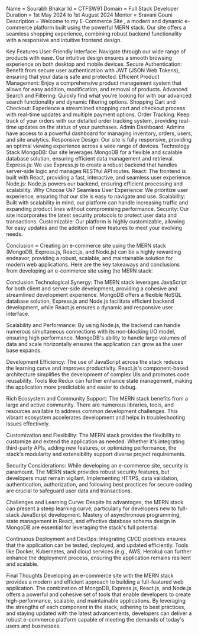 Name = Sourabh Bhakar Id = CTFSW91 Domain = Full Stack Developer Duration = 1st May 2024 to 1st August 2024 Mentor = Sravani Gouni
Description = Welcome to my E-Commerce Site , a modern and dynamic e-commerce platform built using the powerful MERN stack. Our site offers a seamless shopping experience, combining robust backend functionality with a responsive and intuitive frontend design.

Key Features
User-Friendly Interface: Navigate through our wide range of products with ease. Our intuitive design ensures a smooth browsing experience on both desktop and mobile devices.
Secure Authentication: Benefit from secure user authentication with JWT (JSON Web Tokens), ensuring that your data is safe and protected.
Efficient Product Management: Enjoy a comprehensive product management system that allows for easy addition, modification, and removal of products.
Advanced Search and Filtering: Quickly find what you’re looking for with our advanced search functionality and dynamic filtering options.
Shopping Cart and Checkout: Experience a streamlined shopping cart and checkout process with real-time updates and multiple payment options.
Order Tracking: Keep track of your orders with our detailed order tracking system, providing real-time updates on the status of your purchases.
Admin Dashboard: Admins have access to a powerful dashboard for managing inventory, orders, users, and site analytics.
Responsive Design: Our site is fully responsive, providing an optimal viewing experience across a wide range of devices.
Technology Stack
MongoDB: Our site leverages MongoDB for a flexible and scalable database solution, ensuring efficient data management and retrieval.
Express.js: We use Express.js to create a robust backend that handles server-side logic and manages RESTful API routes.
React: The frontend is built with React, providing a fast, interactive, and seamless user experience.
Node.js: Node.js powers our backend, ensuring efficient processing and scalability.
Why Choose Us?
Seamless User Experience: We prioritize user experience, ensuring that our site is easy to navigate and use.
Scalability: Built with scalability in mind, our platform can handle increasing traffic and expanding product lines without compromising performance.
Security: Our site incorporates the latest security protocols to protect user data and transactions.
Customizable: Our platform is highly customizable, allowing for easy updates and the addition of new features to meet your evolving needs.


Conclusion = Creating an e-commerce site using the MERN stack (MongoDB, Express.js, React.js, and Node.js) can be a highly rewarding endeavor, providing a robust, scalable, and maintainable solution for modern web applications. Here are the key takeaways and conclusions from developing an e-commerce site using the MERN stack:

Conclusion
Technological Synergy:
The MERN stack leverages JavaScript for both client and server-side development, providing a cohesive and streamlined development experience. MongoDB offers a flexible NoSQL database solution, Express.js and Node.js facilitate efficient backend development, while React.js ensures a dynamic and responsive user interface.

Scalability and Performance:
By using Node.js, the backend can handle numerous simultaneous connections with its non-blocking I/O model, ensuring high performance. MongoDB's ability to handle large volumes of data and scale horizontally ensures the application can grow as the user base expands.

Development Efficiency:
The use of JavaScript across the stack reduces the learning curve and improves productivity. React.js's component-based architecture simplifies the development of complex UIs and promotes code reusability. Tools like Redux can further enhance state management, making the application more predictable and easier to debug.

Rich Ecosystem and Community Support:
The MERN stack benefits from a large and active community. There are numerous libraries, tools, and resources available to address common development challenges. This vibrant ecosystem accelerates development and helps in troubleshooting issues effectively.

Customization and Flexibility:
The MERN stack provides the flexibility to customize and extend the application as needed. Whether it's integrating third-party APIs, adding new features, or optimizing performance, the stack's modularity and extensibility support diverse project requirements.

Security Considerations:
While developing an e-commerce site, security is paramount. The MERN stack provides robust security features, but developers must remain vigilant. Implementing HTTPS, data validation, authentication, authorization, and following best practices for secure coding are crucial to safeguard user data and transactions.

Challenges and Learning Curve:
Despite its advantages, the MERN stack can present a steep learning curve, particularly for developers new to full-stack JavaScript development. Mastery of asynchronous programming, state management in React, and effective database schema design in MongoDB are essential for leveraging the stack's full potential.

Continuous Deployment and DevOps:
Integrating CI/CD pipelines ensures that the application can be tested, deployed, and updated efficiently. Tools like Docker, Kubernetes, and cloud services (e.g., AWS, Heroku) can further enhance the deployment process, ensuring the application remains resilient and scalable.

Final Thoughts
Developing an e-commerce site with the MERN stack provides a modern and efficient approach to building a full-featured web application. The combination of MongoDB, Express.js, React.js, and Node.js offers a powerful and cohesive set of tools that enable developers to create high-performance, scalable, and maintainable applications. By leveraging the strengths of each component in the stack, adhering to best practices, and staying updated with the latest advancements, developers can deliver a robust e-commerce platform capable of meeting the demands of today's users and businesses.
